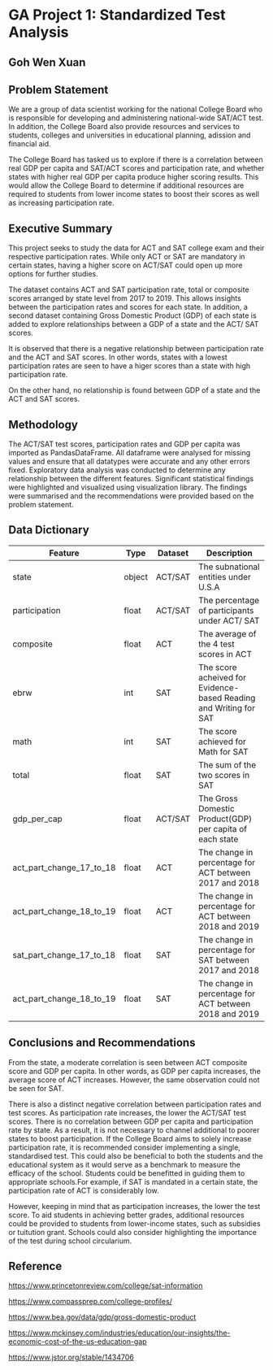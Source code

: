 # GA Project 1: Standardized Test Analysis
## Goh Wen Xuan

## Problem Statement

We are a group of data scientist working for the national College Board who is responsible for developing and administering national-wide SAT/ACT test. In addition, the College Board also provide resources and services to students, colleges and universities in educational planning, adission and financial aid.

The College Board has tasked us to explore if there is a correlation between real GDP per capita and SAT/ACT scores and participation rate, and whether states with higher real GDP per capita produce higher scoring results. This would allow the College Board to determine if additional resources are required to students from lower income states to boost their scores as well as increasing participation rate.

## Executive Summary

This project seeks to study the data for ACT and SAT college exam and their respective participation rates. While only ACT or SAT are mandatory in certain states, having a higher score on ACT/SAT could open up more options for further studies. 

The dataset contains ACT and SAT participation rate, total or composite scores arranged by state level from 2017 to 2019. This allows insights between the participation rates and scores for each state. In addition, a second dataset containing Gross Domestic Product (GDP) of each state is added to explore relationships between a GDP of a state and the ACT/ SAT scores.  

It is observed that there is a negative relationship between participation rate and the ACT and SAT scores. In other words, states with a lowest participation rates are seen to have a higer scores than a state with high participation rate. 

On the other hand, no relationship is found between GDP of a state and the ACT and SAT scores.

## Methodology

The ACT/SAT test scores, participation rates and GDP per capita was imported as PandasDataFrame. All dataframe were analysed for missing values and ensure that all datatypes were accurate and any other errors fixed. Exploratory data analysis was conducted to determine any relationship between the different features. Significant statistical findings were highlighted and visualized using visualization library. The findings were summarised and the recommendations were provided based on the problem statement.

## Data Dictionary
|Feature|Type|Dataset|Description|
|---|---|---|---|
|state|object|ACT/SAT|The subnational entities under U.S.A| 
|participation|float|ACT/SAT|The percentage of participants under ACT/ SAT|
|composite|float|ACT|The average of the 4 test scores in ACT|
|ebrw|int|SAT|The score acheived for Evidence-based Reading and Writing for SAT|
|math|int|SAT|The score achieved for Math for SAT|
|total|float|SAT|The sum of the two scores in SAT|
|gdp_per_cap|float|ACT/SAT|The Gross Domestic Product(GDP) per capita of each state|
|act_part_change_17_to_18|float|ACT| The change in percentage for ACT between 2017 and 2018
|act_part_change_18_to_19|float|ACT| The change in percentage for ACT between 2018 and 2019
|sat_part_change_17_to_18|float|SAT| The change in percentage for SAT between 2017 and 2018
|act_part_change_18_to_19|float|SAT| The change in percentage for ACT between 2018 and 2019

## Conclusions and Recommendations

From the state, a moderate correlation is seen between ACT composite score and GDP per capita. In other words, as GDP per capita increases, the average score of ACT increases. However, the same observation could not be seen for SAT.

There is also a distinct negative correlation between participation rates and test scores. As participation rate increases, the lower the ACT/SAT test scores. There is no correlation between GDP per capita and participation rate by state. As a result, it is not necessary to channel additional to poorer states to boost participation. If the College Board aims to solely increase participation rate, it is recommended consider implementing a single, standardised test. This could also be beneficial to both the students and the educational system as it would serve as a benchmark to measure the efficacy of the school. Students could be benefitted in guiding them to appropriate schools.For example, if SAT is mandated in a certain state, the participation rate of ACT is considerably low.

However, keeping in mind that as participation increases, the lower the test score. To aid students in achieving better grades, additional resources could be provided to students from lower-income states, such as subsidies or tuitution grant. Schools could also consider highlighting the importance of the test during school circularium.

## Reference
https://www.princetonreview.com/college/sat-information

https://www.compassprep.com/college-profiles/

https://www.bea.gov/data/gdp/gross-domestic-product 

https://www.mckinsey.com/industries/education/our-insights/the-economic-cost-of-the-us-education-gap  

https://www.jstor.org/stable/1434706
